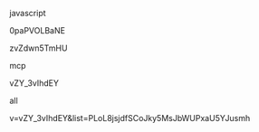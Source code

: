 
javascript

0paPVOLBaNE

zvZdwn5TmHU



mcp

vZY_3vIhdEY


all

v=vZY_3vIhdEY&list=PLoL8jsjdfSCoJky5MsJbWUPxaU5YJusmh


